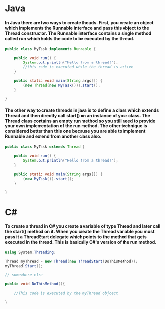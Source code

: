 # Java
#### In Java there are two ways to create theads. First, you create an object which implements the Runnable interface and pass this object to the Thread constructor. The Runnable interface contains a single method called run which holds the code to be executed by the thread.
```java
public class MyTask implements Runnable {

    public void run() {
        System.out.println("Hello from a thread!");
        //this code is executed while the thread is active
    }

    public static void main(String args[]) {
        (new Thread(new MyTask())).start();
    }

}
```
#### The other way to create threads in java is to define a class which extends Thread and then directly call start() on an instance of your class. The Thread class contains an empty run method so you still need to provide your own implementation of the run method. The other technique is considered better than this one because you are able to implement Runnable and extend from another class also.
```java
public class MyTask extends Thread {

    public void run() {
        System.out.println("Hello from a thread!");
    }

    public static void main(String args[]) {
        (new MyTask()).start();
    }

}
```
# C#
#### To create a thread in C# you create a variable of type Thread and later call the start() method on it. When you create the Thread variable you must pass it a ThreadStart delegate which points to the method that gets executed in the thread. This is basically C#'s version of the run method.
```c#
using System.Threading;

Thread myThread = new Thread(new ThreadStart(DoThisMethod));
myThread.Start();

// somewhere else

public void DoThisMethod(){
    
    //This code is executed by the myThread objcect

}
```
